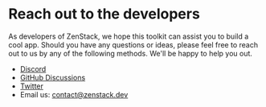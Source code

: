 # Reach out to the developers

As developers of ZenStack, we hope this toolkit can assist you to build a cool app.
Should you have any questions or ideas, please feel free to reach out to us by any of the following methods. We'll be happy to help you out.

-   [Discord](https://go.zenstack.dev/chat)
-   [GitHub Discussions](https://github.com/zenstackhq/zenstack/discussions)
-   [Twitter](https://twitter.com/zenstackhq)
-   Email us: [contact@zenstack.dev](mailto:contact@zenstack.dev)
